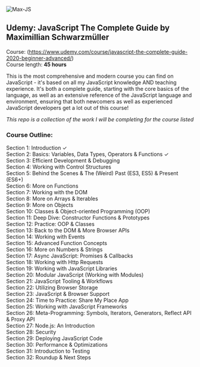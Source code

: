 ![Max-JS](https://user-images.githubusercontent.com/24855472/68535151-a79f9b00-030b-11ea-81a8-092329913377.png)

## Udemy: JavaScript The Complete Guide by Maximillian Schwarzmüller

Course: (https://www.udemy.com/course/javascript-the-complete-guide-2020-beginner-advanced/) <br>
Course length: <b>45 hours</b>

This is the most comprehensive and modern course you can find on JavaScript - it's based on all my JavaScript knowledge AND teaching experience. It's both a complete guide, starting with the core basics of the language, as well as an extensive reference of the JavaScript language and environment, ensuring that both newcomers as well as experienced JavaScript developers get a lot out of this course!

_This repo is a collection of the work I will be completing for the course listed_

### Course Outline:

Section 1: Introduction &check; <br>
Section 2: Basics: Variables, Data
Types, Operators & Functions &check; <br>
Section 3: Efficient Development
& Debugging <br>
Section 4: Working with Control
Structures <br>
Section 5: Behind the Scenes &
The (Weird) Past (ES3, ES5) & Present (ES6+) <br>
Section 6: More on Functions <br>
Section 7: Working with the DOM <br>
Section 8: More on Arrays &
Iterables <br>
Section 9: More on Objects <br>
Section 10: Classes &
Object-oriented Programming (OOP) <br>
Section 11: Deep Dive:
Constructor Functions & Prototypes <br>
Section 12: Practice: OOP &
Classes <br>
Section 13: Back to the DOM &
More Browser APIs <br>
Section 14: Working with Events <br>
Section 15: Advanced Function
Concepts <br>
Section 16: More on Numbers &
Strings <br>
Section 17: Async JavaScript:
Promises & Callbacks <br>
Section 18: Working with Http
Requests <br>
Section 19: Working with
JavaScript Libraries <br>
Section 20: Modular JavaScript
(Working with Modules) <br>
Section 21: JavaScript Tooling &
Workflows <br>
Section 22: Utilizing Browser
Storage <br>
Section 23: JavaScript & Browser
Support <br>
Section 24: Time to Practice:
Share My Place App <br>
Section 25: Working with
JavaScript Frameworks <br>
Section 26: Meta-Programming:
Symbols, Iterators, Generators, Reflect API & Proxy API <br>
Section 27: Node.js: An
Introduction <br>
Section 28: Security <br>
Section 29: Deploying JavaScript
Code <br>
Section 30: Performance &
Optimizations <br>
Section 31: Introduction to
Testing <br>
Section 32: Roundup & Next
Steps <br>
